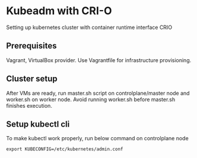 # Kubeadm with CRI-O
Setting up kubernetes cluster with container runtime interface CRIO

## Prerequisites
Vagrant, VirtualBox provider. Use Vagrantfile for infrastructure provisioning.

## Cluster setup
After VMs are ready, run master.sh script on controlplane/master node and worker.sh on worker node. Avoid running worker.sh before master.sh finishes execution.

## Setup kubectl cli
To make kubectl work properly, run below command on controlplane node 
```
export KUBECONFIG=/etc/kubernetes/admin.conf
```
